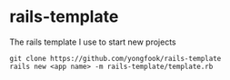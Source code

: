 # rails-template

The rails template I use to start new projects

```
git clone https://github.com/yongfook/rails-template
rails new <app name> -m rails-template/template.rb
```
